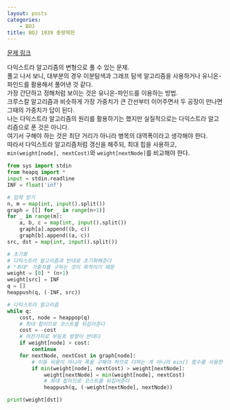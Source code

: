 ```yaml
---
layout: posts
categories:
    - BOJ
title: BOJ 1939 중량제한
---
```


[문제 링크](https://www.acmicpc.net/problem/1939)

다익스트라 알고리즘의 변형으로 풀 수 있는 문제.  
풀고 나서 보니, 대부분의 경우 이분탐색과 그래프 탐색 알고리즘을 사용하거나 유니온-파인드를 활용해서 풀어낸 것 같다.  
가장 간단하고 정해처럼 보이는 것은 유니온-파인드를 이용하는 방법.  
크루스칼 알고리즘과 비슷하게 가장 가중치가 큰 간선부터 이어주면서 두 공장이 만나면 그때의 가중치가 답이 된다.  
나는 다익스트라 알고리즘의 원리를 활용하기는 했지만 실질적으로는 다익스트라 알고리즘으로 푼 것은 아니다.  
여기서 구해야 하는 것은 최단 거리가 아니라 병목의 대역폭이라고 생각해야 한다.  
따라서 다익스트라 알고리즘처럼 갱신을 해주되, 최대 힙을 사용하고, `min(weight[node], nextCost)`와 `weight[nextNode]`를 비교해야 한다.

```python
from sys import stdin
from heapq import *
input = stdin.readline
INF = float('inf')

# 입력 받기
n, m = map(int, input().split())
graph = [[] for _ in range(n+1)]
for _ in range(m):
    a, b, c = map(int, input().split())
    graph[a].append((b, c))
    graph[b].append((a, c))
src, dst = map(int, input().split())

# 초기화
# 다익스트라 알고리즘과 반대로 초기화해준다
# "최대" 가중치를 구하는 것이 목적이기 때문
weight = [0] * (n+1)
weight[src] = INF
q = []
heappush(q, (-INF, src))

# 다익스트라 알고리즘
while q:
    cost, node = heappop(q)
    # 최대 힙이므로 코스트를 뒤집어준다
    cost = -cost
    # 마찬가지로 부등호 방향이 반대다
    if weight[node] > cost:
        continue
    for nextNode, nextCost in graph[node]:
        # 이동 비용이 아니라 폭을 구해야 하므로 더하는 게 아니라 min() 함수를 사용한다
        if min(weight[node], nextCost) > weight[nextNode]:
            weight[nextNode] = min(weight[node], nextCost)
            # 최대 힙이므로 코스트를 뒤집어준다
            heappush(q, (-weight[nextNode], nextNode))

print(weight[dst])
```
